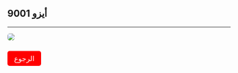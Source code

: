 
<style>
.imgcontainer{
  width: 100%;
  display: flex;
  align-items: center;
  padding-bottom: 10px;
}
.image {
  /* object-fit: cover; */
  max-width: 100%;
  height: auto;
  margin: 100px;
  margin-top: 80px;
  border-radius: 5px;
  padding: 0;
}
@media (max-width: 981px) {
    .image {
        margin: 0;
    }
}
</style>

## أيزو 9001
---

<div class="imgcontainer">
    <img class="image" src="/images/iso9001.jpg"/>
</div>

<a class="navlink" href="/quality">الرجوع</a>

<style>
.navlink{
  direction: rtl;
  display: inline-block;
  font-size: 16px;
  background-color: #FF0000;
  padding: 7px 15px;
  color: white;
  text-decoration: none;
  border-radius: 5px;
}
</style>